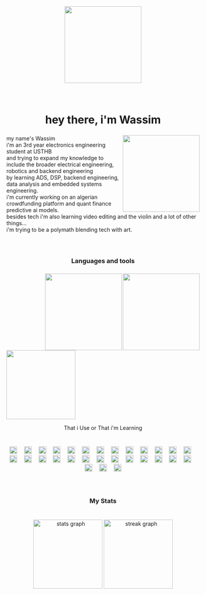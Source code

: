 <div align="center">
  <img height="200" src="https://img1.picmix.com/output/stamp/normal/2/2/5/6/2526522_fc972.gif"  />
</div>

###

<br clear="both">

<h1 align="center">hey there, i'm Wassim</h1>

###

<img align="right" height="200" src="https://media1.tenor.com/m/Roh5meyS8DEAAAAd/cyberpunk2077-cyberpunk.gif"  />

###

<p align="left">my name's Wassim<br>i'm an 3rd year electronics engineering student at USTHB<br>and trying to expand my knowledge to include the broader electrical engineering, robotics and backend engineering<br>by learning ADS, DSP, backend engineering, data analysis and embedded systems engineering. <br>i'm currently working on an algerian crowdfunding platform and quant finance predictive ai models.<br>besides tech i'm also learning video editing and the violin and a lot of other things...<br>i'm trying to be a polymath blending tech with art.</p>

###

<br clear="both">

<h3 align="center">Languages and tools</h3>

###

<img align="right" height="200" src="https://img1.picmix.com/output/stamp/normal/2/4/6/1/2601642_4a15d.gif"  />

###

<img align="right" height="200" src="https://media1.tenor.com/m/yoYEgCaeUdgAAAAd/computer-anime.gif"  />

###

<!--img align="left" height="200" src="https://img1.picmix.com/output/pic/normal/5/7/4/2/11892475_50987.gif"  /-->

###

<img align="left" height="180" src="https://media1.tenor.com/m/ks-oRYhUAcMAAAAd/cyberpunk2077-cd-projekt.gif"  />

###

<br clear="both">

<p align="center">That i Use or That i'm Learning</p>

###

<br clear="both">

<div align="center">
  <img src="https://cdn.simpleicons.org/anaconda/44A833" height="20" alt="anaconda logo"  />
  <img width="10" />
  <img src="https://cdn.jsdelivr.net/gh/devicons/devicon/icons/arduino/arduino-original.svg" height="20" alt="arduino logo"  />
  <img width="10" />
  <img src="https://cdn.jsdelivr.net/gh/devicons/devicon/icons/c/c-original.svg" height="20" alt="c logo"  />
  <img width="10" />
  <img src="https://cdn.simpleicons.org/c++/00599C" height="20" alt="cplusplus logo"  />
  <img width="10" />
  <img src="https://cdn.simpleicons.org/css3/1572B6" height="20" alt="css3 logo"  />
  <img width="10" />
  <img src="https://cdn.simpleicons.org/html5/E34F26" height="20" alt="html5 logo"  />
  <img width="10" />
  <img src="https://cdn.simpleicons.org/javascript/F7DF1E" height="20" alt="javascript logo"  />
  <img width="10" />
  <img src="https://cdn.simpleicons.org/django/092E20" height="20" alt="django logo"  />
  <img width="10" />
  <img src="https://cdn.simpleicons.org/mongodb/47A248" height="20" alt="mongodb logo"  />
  <img width="10" />
  <img src="https://cdn.simpleicons.org/nodedotjs/339933" height="20" alt="nodejs logo"  />
  <img width="10" />
  <img src="https://cdn.simpleicons.org/git/F05032" height="20" alt="git logo"  />
  <img width="10" />
  <img src="https://cdn.simpleicons.org/github/181717" height="20" alt="github logo"  />
  <img width="10" />
  <img src="https://cdn.simpleicons.org/googlecloud/4285F4" height="20" alt="googlecloud logo"  />
  <img width="10" />
  <img src="https://cdn.jsdelivr.net/gh/devicons/devicon/icons/kaggle/kaggle-original.svg" height="20" alt="kaggle logo"  />
  <img width="10" />
  <img src="https://cdn.simpleicons.org/linux/FCC624" height="20" alt="linux logo"  />
  <img width="10" />
  <img src="https://cdn.jsdelivr.net/gh/devicons/devicon/icons/matlab/matlab-original.svg" height="20" alt="matlab logo"  />
  <img width="10" />
  <img src="https://cdn.simpleicons.org/python/3776AB" height="20" alt="python logo"  />
  <img width="10" />
  <img src="https://cdn.simpleicons.org/numpy/013243" height="20" alt="numpy logo"  />
  <img width="10" />
  <img src="https://cdn.simpleicons.org/opencv/5C3EE8" height="20" alt="opencv logo"  />
  <img width="10" />
  <img src="https://cdn.simpleicons.org/pandas/150458" height="20" alt="pandas logo"  />
  <img width="10" />
  <img src="https://cdn.simpleicons.org/raspberrypi/A22846" height="20" alt="raspberrypi logo"  />
  <img width="10" />
  <img src="https://cdn.jsdelivr.net/gh/devicons/devicon/icons/tensorflow/tensorflow-original.svg" height="20" alt="tensorflow logo"  />
  <img width="10" />
  <img src="https://cdn.simpleicons.org/typescript/3178C6" height="20" alt="typescript logo"  />
  <img width="10" />
  <img src="https://cdn.jsdelivr.net/gh/devicons/devicon/icons/vscode/vscode-original.svg" height="20" alt="vscode logo"  />
  <img width="10" />
  <img src="https://cdn.simpleicons.org/ros/22314E" height="20" alt="ros logo"  />
  <img width="10" />
  <img src="https://cdn.simpleicons.org/jupyter/F37626" height="20" alt="jupyter logo"  />
  <img width="10" />
  <img src="https://cdn.simpleicons.org/mysql/4479A1" height="20" alt="mysql logo"  />
  <img width="10" />
  <img src="https://cdn.jsdelivr.net/gh/devicons/devicon/icons/amazonwebservices/amazonwebservices-line-wordmark.svg" height="20" alt="amazonwebservices logo"  />
  <img width="10" />
  <img src="https://cdn.simpleicons.org/nextdotjs/000000" height="20" alt="nextjs logo"  />
</div>

###

<br clear="both">

<h3 align="center">My Stats</h3>

###

<br clear="both">

<div align="center">
  <img src="https://github-readme-stats.vercel.app/api?username=WRH-05&hide_title=false&hide_rank=false&show_icons=true&include_all_commits=false&count_private=true&disable_animations=false&theme=github_dark&locale=en&hide_border=true&order=1&custom_title=my%20meaningless%20numbers" height="180" alt="stats graph"  />
  <img src="https://streak-stats.demolab.com?user=WRH-05&locale=en&mode=weekly&theme=github_dark&hide_border=true&border_radius=5&order=3" height="180" alt="streak graph"  />
</div>

###
